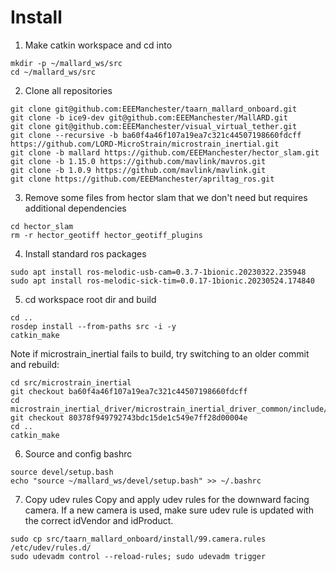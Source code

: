 # Install

1. Make catkin workspace and cd into
```
mkdir -p ~/mallard_ws/src
cd ~/mallard_ws/src
```

2. Clone all repositories
```
git clone git@github.com:EEEManchester/taarn_mallard_onboard.git
git clone -b ice9-dev git@github.com:EEEManchester/MallARD.git
git clone git@github.com:EEEManchester/visual_virtual_tether.git
git clone --recursive -b ba60f4a46f107a19ea7c321c44507198660fdcff https://github.com/LORD-MicroStrain/microstrain_inertial.git
git clone -b mallard https://github.com/EEEManchester/hector_slam.git
git clone -b 1.15.0 https://github.com/mavlink/mavros.git
git clone -b 1.0.9 https://github.com/mavlink/mavlink.git
git clone https://github.com/EEEManchester/apriltag_ros.git
```

3. Remove some files from hector slam that we don't need but requires additional dependencies
```
cd hector_slam
rm -r hector_geotiff hector_geotiff_plugins
```

4. Install standard ros packages
```
sudo apt install ros-melodic-usb-cam=0.3.7-1bionic.20230322.235948
sudo apt install ros-melodic-sick-tim=0.0.17-1bionic.20230524.174840
```

5. cd workspace root dir and build
```
cd ..
rosdep install --from-paths src -i -y
catkin_make
```

Note if microstrain_inertial fails to build, try switching to an older commit and rebuild:
```
cd src/microstrain_inertial
git checkout ba60f4a46f107a19ea7c321c44507198660fdcff
cd microstrain_inertial_driver/microstrain_inertial_driver_common/include/microstrain_inertial_driver_common
git checkout 80378f949792743bdc15de1c549e7ff28d00004e
cd ..
catkin_make
```

6. Source and config bashrc
```
source devel/setup.bash
echo "source ~/mallard_ws/devel/setup.bash" >> ~/.bashrc
```

7. Copy udev rules
Copy and apply udev rules for the downward facing camera. If a new camera is used, make sure udev rule is updated with the correct idVendor and idProduct.
```
sudo cp src/taarn_mallard_onboard/install/99.camera.rules /etc/udev/rules.d/
sudo udevadm control --reload-rules; sudo udevadm trigger
```
